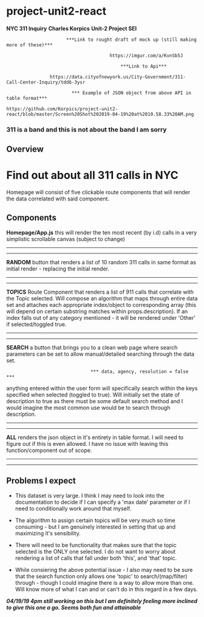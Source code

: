 # project-unit2-react

####

**NYC 311 Inquiry**
**Charles Korpics**
**Unit-2 Project SEI**



                          ***Link to rought draft of mock up (still making more of these)***
                          
                                          https://imgur.com/a/KvnSb5J

                                              ***Link to Api***

                    https://data.cityofnewyork.us/City-Government/311-Call-Center-Inquiry/tdd6-3ysr
                                            
                            *** Example of JSON object from above API in table format***
                            
    https://github.com/Korpics/project-unit2-react/blob/master/Screen%20Shot%202019-04-19%20at%2010.58.33%20AM.png

<h3>311 is a band and this is not about the band I am sorry</h3>

#### <h2>Overview</h2>

<h1>Find out about all 311 calls in NYC</h1>
                            
                        
Homepage will consist of five clickable route components that will render the data correlated with said component.

<h2>Components</h2>

 **Homepage/App.js** this will render the ten most recent (by i.d) calls in a very simplistic scrollable canvas (subject to change)
 ___
 ___
 **RANDOM** button that renders a list of 10 random 311 calls in same format as initial render - replacing the initial render. 
 ___
 ___
 **TOPICS** Route Component that renders a list of 911 calls that correlate with the Topic selected. Will compose an algorithm that maps through entire data set and attaches each appropriate index/object to corresponding array (this will depend on certain substring matches within props.description). If an index falls out of any category mentioned - it will be rendered under 'Other' if selected/toggled true. 
 ___
 ___
 **SEARCH** a button that brings you to a clean web page where search parameters can be set to allow manual/detailed searching through the data set. 

                                   *** data, agency, resolution = false ***   
                                   
anything entered within the user form will specifically search within the keys specified when selected (toggled to true). Will initially set the state of description to true as there must be some default search method and I would imagine the most common use would be to search through description.   
___
___
 **ALL** renders the json object in it's entirety in table format. I will need to figure out if this is even allowed. I have no issue with leaving this function/component out of scope. 
___
___

#### <h2> Problems I expect</h2> ####

- This dataset is very large. I think I may need to look into the documentation to decide if I can specify a 'max date' parameter or if I need to conditionally work around that myself. 

- The algorithm to assign certain topics will be very much so time consuming - but I am genuinely interested in setting that up and maximizing it's sensibility. 

- There will need to be functionality that makes sure that the topic selected is the ONLY one selected. I do not want to worry about rendering a list of calls that fall under both 'this', and 'that' topic. 

- While consiering the above potential issue - I also may need to be sure that the search function only allows one 'topic' to search/(map/filter) through - though I could imagine there is a way to allow more than one. Will know more of what I can and or can't do in this regard in a few days. 

***04/19/19 4pm still working on this but I am definitely feeling more inclined to give this one a go. Seems both fun and attainable***










                            
